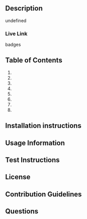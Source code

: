 
#
    
## Description
undefined

### Live Link
    

badges

## Table of Contents
1. []()
2. []()
3. []()
4. []()
5. []()
6. []()
7. []()
8. []()

## Installation instructions


## Usage Information


## Test Instructions


## License


## Contribution Guidelines


## Questions
